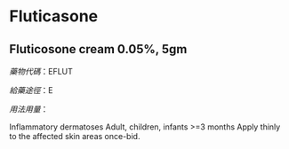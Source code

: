 # Fluticasone

## Fluticosone cream 0.05%, 5gm

*藥物代碼*：EFLUT

*給藥途徑*：E

*用法用量*：

Inflammatory dermatoses Adult, children, infants >=3 months Apply thinly to the affected skin areas once-bid.

